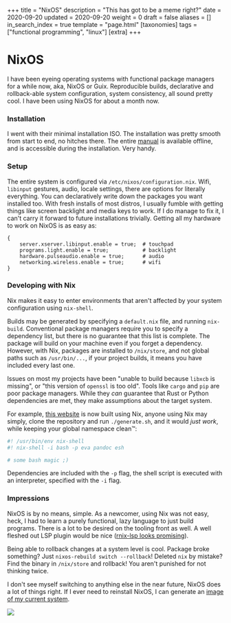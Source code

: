 +++
title = "NixOS"
description = "This has got to be a meme right?"
date = 2020-09-20
updated = 2020-09-20
weight = 0
draft = false
aliases = []
in_search_index = true
template = "page.html"
[taxonomies]
tags = ["functional programming", "linux"]
[extra]
+++

# NixOS

I have been eyeing operating systems with functional package
managers for a while now, aka, NixOS or Guix. Reproducible
builds, declarative and rollback-able system configuration,
system consistency, all sound pretty cool. I have been using
NixOS for about a month now.

### Installation

I went with their minimal installation ISO. The installation
was pretty smooth from start to end, no hitches there. The
entire [manual](https://nixos.org/manual/nixos/stable/) is
available offline, and is accessible during the
installation. Very handy.

### Setup

The entire system is configured via
`/etc/nixos/configuration.nix`. Wifi, `libinput` gestures,
audio, locale settings, there are options for literally
everything.  You can declaratively write down the packages
you want installed too. With fresh installs of most distros,
I usually fumble with getting things like screen backlight
and media keys to work. If I do manage to fix it, I can't
carry it forward to future installations trivially. Getting
all my hardware to work on NixOS is as easy as:

```
{
    server.xserver.libinput.enable = true;  # touchpad
    programs.light.enable = true;           # backlight
    hardware.pulseaudio.enable = true;      # audio
    networking.wireless.enable = true;      # wifi
}
```

### Developing with Nix

Nix makes it easy to enter environments that aren't affected
by your system configuration using `nix-shell`.

Builds may be generated by specifying a `default.nix` file,
and running `nix-build`. Conventional package managers
require you to specify a dependency list, but there is no
guarantee that this list is complete. The package will build
on your machine even if you forget a dependency. However,
with Nix, packages are installed to `/nix/store`, and not
global paths such as `/usr/bin/...`, if your project builds,
it means you have included every last one.

Issues on most my projects have been "unable to build
because `libxcb` is missing", or "this version of `openssl`
is too old". Tools like `cargo` and `pip` are poor package
managers. While they *can* guarantee that Rust or Python
dependencies are met, they make assumptions about the
target system.

For example, [this
website](https://github.com/nerdypepper/site) is now built
using Nix, anyone using Nix may simply, clone the repository
and run `./generate.sh`, and it would *just work*, while
keeping your global namespace clean™:

```bash
#! /usr/bin/env nix-shell
#! nix-shell -i bash -p eva pandoc esh

# some bash magic ;)
```

Dependencies are included with the `-p` flag, the shell
script is executed with an interpreter, specified with the
`-i` flag.

### Impressions

NixOS is by no means, simple. As a newcomer, using Nix was
not easy, heck, I had to learn a purely functional, lazy
language to just build programs. There is a lot to be
desired on the tooling front as well. A well fleshed out LSP
plugin would be nice ([rnix-lsp looks
promising](https://github.com/nix-community/rnix-lsp)).

Being able to rollback changes at a system level is cool.
Package broke something? Just `nixos-rebuild switch
--rollback`!  Deleted `nix` by mistake? Find the binary in
`/nix/store` and rollback! You aren't punished for not
thinking twice.

I don't see myself switching to anything else in the near
future, NixOS does a lot of things right. If I ever need to
reinstall NixOS, I can generate an [image of my current
system](https://github.com/nix-community/nixos-generators).

[![](https://u.peppe.rs/6m.png)](https://u.peppe.rs/6m.png)
